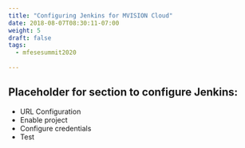 ```yaml
---
title: "Configuring Jenkins for MVISION Cloud"
date: 2018-08-07T08:30:11-07:00
weight: 5
draft: false
tags:
  - mfesesummit2020
  
---
```


## Placeholder for section to configure Jenkins:

- URL Configuration
- Enable project
- Configure credentials
- Test

